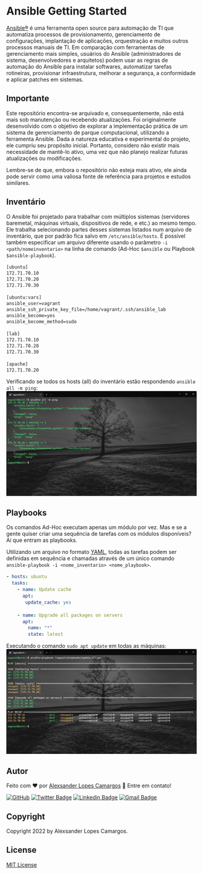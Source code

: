 # Ansible Getting Started

[Ansible®](https://www.ansible.com/) é uma ferramenta open source para automação de TI que automatiza processos de provisionamento, gerenciamento de configurações, implantação de aplicações, orquestração e muitos outros processos manuais de TI. Em comparação com ferramentas de gerenciamento mais simples, usuários do Ansible (administradores de sistema, desenvolvedores e arquitetos) podem usar as regras de automação do Ansible para instalar softwares, automatizar tarefas rotineiras, provisionar infraestrutura, melhorar a segurança, a conformidade e aplicar patches em sistemas.

## Importante
Este repositório encontra-se arquivado e, consequentemente, não está mais sob manutenção ou recebendo atualizações. Foi originalmente desenvolvido com o objetivo de explorar a implementação prática de um sistema de gerenciamento de parque computacional, utilizando a ferramenta Ansible. Dada a natureza educativa e experimental do projeto, ele cumpriu seu propósito inicial. Portanto, considero não existir mais necessidade de mantê-lo ativo, uma vez que não planejo realizar futuras atualizações ou modificações.

Lembre-se de que, embora o repositório não esteja mais ativo, ele ainda pode servir como uma valiosa fonte de referência para projetos e estudos similares.

## Inventário

O Ansible foi projetado para trabalhar com múltiplos sistemas (servidores baremetal, máquinas virtuais, dispositivos de rede, e etc.) ao mesmo tempo. Ele trabalha selecionando partes desses sistemas listados num arquivo de inventário, que por padrão fica salvo em `/etc/ansible/hosts`. É possível também especificar um arquivo diferente usando o parâmetro `-i <path/nomeinventario>` na linha de comando (Ad-Hoc `$ansible` ou Playbook `$ansible-playbook`).

```
[ubuntu]
172.71.70.10
172.71.70.20
172.71.70.30

[ubuntu:vars]
ansible_user=vagrant
ansible_ssh_private_key_file=/home/vagrant/.ssh/ansible_lab
ansible_become=yes
ansible_become_method=sudo

[lab]
172.71.70.10
172.71.70.20
172.71.70.30

[apache]
172.71.70.20
```

Verificando se todos os hosts (all) do inventário estão respondendo `ansible all -m ping`:
![](asset/ping.png)

## Playbooks
Os comandos Ad-Hoc executam apenas um módulo por vez. Mas e se a gente quiser criar uma sequência de tarefas com os módulos disponíveis? Aí que entram as playbooks.

Utilizando um arquivo no formato [YAML](https://yaml.org/), todas as tarefas podem ser definidas em sequência e chamadas através de um único comando `ansible-playbook -i <nome_inventario> <nome_playbook>`.

```yml
- hosts: ubuntu
  tasks:
    - name: Update cache
      apt:
       update_cache: yes

    - name: Upgrade all packages on servers
      apt:
        name: "*"
        state: latest
```

Executando o comando `sudo apt update` em todas as máquinas:
![](asset/update.png)

## Autor

Feito com :heart: por [Alexsander Lopes Camargos](https://github.com/alexcamargos) :wave: Entre em contato!

[![GitHub](https://img.shields.io/badge/-AlexCamargos-1ca0f1?style=flat-square&labelColor=1ca0f1&logo=github&logoColor=white&link=https://github.com/alexcamargos)](https://github.com/alexcamargos)
[![Twitter Badge](https://img.shields.io/badge/-@alcamargos-1ca0f1?style=flat-square&labelColor=1ca0f1&logo=twitter&logoColor=white&link=https://twitter.com/alcamargos)](https://twitter.com/alcamargos)
[![Linkedin Badge](https://img.shields.io/badge/-alexcamargos-1ca0f1?style=flat-square&logo=Linkedin&logoColor=white&link=https://www.linkedin.com/in/alexcamargos/)](https://www.linkedin.com/in/alexcamargos/)
[![Gmail Badge](https://img.shields.io/badge/-alcamargos@vivaldi.net-1ca0f1?style=flat-square&labelColor=1ca0f1&logo=Gmail&logoColor=white&link=mailto:alcamargos@vivaldi.net)](mailto:alcamargos@vivaldi.net)

## Copyright

Copyright 2022 by Alexsander Lopes Camargos.

## License

[MIT License](LICENSE)
